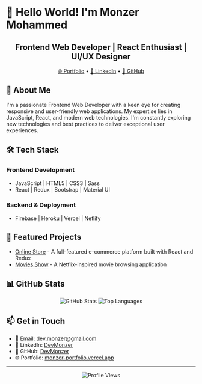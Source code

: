 # 👋 Hello World! I'm Monzer Mohammed

<div align="center">
  <h2>Frontend Web Developer | React Enthusiast | UI/UX Designer</h2>
  <a href="https://monzer-portfolio.vercel.app/" target="_blank">🌐 Portfolio</a> •
  <a href="https://www.linkedin.com/in/devmonzer/" target="_blank">💼 LinkedIn</a> •
  <a href="https://github.com/DevMonzer" target="_blank">📂 GitHub</a>
</div>

## 🚀 About Me

I'm a passionate Frontend Web Developer with a keen eye for creating responsive and user-friendly web applications. My expertise lies in JavaScript, React, and modern web technologies. I'm constantly exploring new technologies and best practices to deliver exceptional user experiences.

## 🛠️ Tech Stack

### Frontend Development
- JavaScript | HTML5 | CSS3 | Sass
- React | Redux | Bootstrap | Material UI

### Backend & Deployment
- Firebase | Heroku | Vercel | Netlify

## 🎯 Featured Projects

- [Online Store](https://online-store-puce.vercel.app/) - A full-featured e-commerce platform built with React and Redux
- [Movies Show](https://movies-show.vercel.app/) - A Netflix-inspired movie browsing application

## 📊 GitHub Stats

<div align="center">
  <img src="https://github-readme-stats.vercel.app/api?username=DevMonzer&show_icons=true&theme=radical" alt="GitHub Stats" />
  <img src="https://github-readme-stats.vercel.app/api/top-langs/?username=DevMonzer&layout=compact&theme=radical" alt="Top Languages" />
</div>

## 📫 Get in Touch

- 📧 Email: dev.monzer@gmail.com
- 💼 LinkedIn: [DevMonzer](https://www.linkedin.com/in/devmonzer/)
- 📂 GitHub: [DevMonzer](https://github.com/DevMonzer)
- 🌐 Portfolio: [monzer-portfolio.vercel.app](https://monzer-portfolio.vercel.app/)

---
<div align="center">
  <img src="https://komarev.com/ghpvc/?username=DevMonzer&style=flat-square&color=blue" alt="Profile Views" />
</div>
